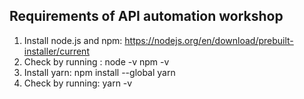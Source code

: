 ## Requirements of API automation workshop
1. Install node.js and npm: https://nodejs.org/en/download/prebuilt-installer/current
2. Check by running :
  node -v
  npm -v
3. Install yarn:
  npm install --global yarn
4. Check by running: 
   yarn -v
